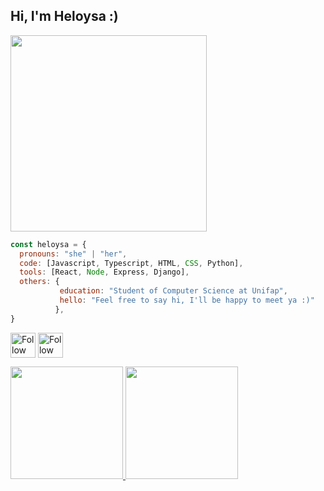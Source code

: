 <h2> Hi, I'm Heloysa :)</h2>
<img align='top' src="https://media1.giphy.com/media/v1.Y2lkPTc5MGI3NjExZ2s1YXl3bTAyNGY2N2VnZXV1dzgxaGVrZXI1aWozdmNoOXRlbTJjaiZlcD12MV9pbnRlcm5hbF9naWZfYnlfaWQmY3Q9Zw/XZ033bAXmrstTLqZR4/giphy.gif" width="314">



```javascript
const heloysa = {
  pronouns: "she" | "her",
  code: [Javascript, Typescript, HTML, CSS, Python],
  tools: [React, Node, Express, Django],
  others: {
           education: "Student of Computer Science at Unifap",
           hello: "Feel free to say hi, I'll be happy to meet ya :)"
          },
}
```
[<img src="https://raw.githubusercontent.com/helxysa/helxysa/master/socials/linkedin.png" height="40em" align="center" alt="Follow Helxysa on LinkedIn" title="Follow Heloysa on LinkedIn"/>](https://linkedin.com/in/heloysasz)
[<img src="https://raw.githubusercontent.com/helxysa/helxysa/master/socials/instagram.svg" height="40em" align="center" alt="Follow Helxysa on Instagram" title="Follow Helxysa  on Instagram"/>](https://instagram.com/helxysa)

 <div>
   <a href="https://github.com/helxysa">
   <img height="180em" src="https://github-readme-stats.vercel.app/api?username=helxysa&show_icons=true&theme=tokyonight&include_all_commits=true&count_private=true"/>
   <img height="180em" src="https://github-readme-stats.vercel.app/api/top-langs/?username=helxysa&layout=compact&langs_count=6&theme=tokyonight"/>
</div>

